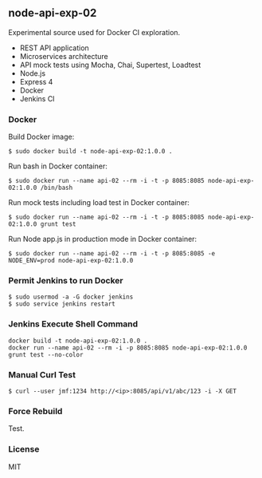 ## node-api-exp-02 ##

  Experimental source used for Docker CI exploration.

  * REST API application
  * Microservices architecture
  * API mock tests using Mocha, Chai, Supertest, Loadtest
  * Node.js
  * Express 4
  * Docker
  * Jenkins CI

### Docker ###

Build Docker image:

    $ sudo docker build -t node-api-exp-02:1.0.0 .

Run bash in Docker container:

    $ sudo docker run --name api-02 --rm -i -t -p 8085:8085 node-api-exp-02:1.0.0 /bin/bash

Run mock tests including load test in Docker container:

    $ sudo docker run --name api-02 --rm -i -t -p 8085:8085 node-api-exp-02:1.0.0 grunt test

Run Node app.js in production mode in Docker container:

    $ sudo docker run --name api-02 --rm -i -t -p 8085:8085 -e NODE_ENV=prod node-api-exp-02:1.0.0

### Permit Jenkins to run Docker ###

    $ sudo usermod -a -G docker jenkins
    $ sudo service jenkins restart

### Jenkins Execute Shell Command ###

    docker build -t node-api-exp-02:1.0.0 .
    docker run --name api-02 --rm -i -p 8085:8085 node-api-exp-02:1.0.0 grunt test --no-color

### Manual Curl Test ###

    $ curl --user jmf:1234 http://<ip>:8085/api/v1/abc/123 -i -X GET

### Force Rebuild ###

Test.

### License ###

  MIT
